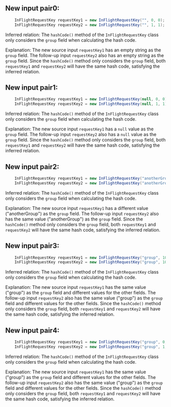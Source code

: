 ## New input pair0:
```java
    InFlightRequestKey requestKey1 = new InFlightRequestKey("", 0, 0);
    InFlightRequestKey requestKey2 = new InFlightRequestKey("", 1, 1);
```

Inferred relation: The `hashCode()` method of the `InFlightRequestKey` class only considers the `group` field when calculating the hash code.

Explanation: The new source input `requestKey1` has an empty string as the `group` field. The follow-up input `requestKey2` also has an empty string as the `group` field. Since the `hashCode()` method only considers the `group` field, both `requestKey1` and `requestKey2` will have the same hash code, satisfying the inferred relation.

## New input pair1:
```java
    InFlightRequestKey requestKey1 = new InFlightRequestKey(null, 0, 0);
    InFlightRequestKey requestKey2 = new InFlightRequestKey(null, 1, 1);
```

Inferred relation: The `hashCode()` method of the `InFlightRequestKey` class only considers the `group` field when calculating the hash code.

Explanation: The new source input `requestKey1` has a `null` value as the `group` field. The follow-up input `requestKey2` also has a `null` value as the `group` field. Since the `hashCode()` method only considers the `group` field, both `requestKey1` and `requestKey2` will have the same hash code, satisfying the inferred relation.

## New input pair2:
```java
    InFlightRequestKey requestKey1 = new InFlightRequestKey("anotherGroup", 0, 0);
    InFlightRequestKey requestKey2 = new InFlightRequestKey("anotherGroup", 1, 1);
```

Inferred relation: The `hashCode()` method of the `InFlightRequestKey` class only considers the `group` field when calculating the hash code.

Explanation: The new source input `requestKey1` has a different value ("anotherGroup") as the `group` field. The follow-up input `requestKey2` also has the same value ("anotherGroup") as the `group` field. Since the `hashCode()` method only considers the `group` field, both `requestKey1` and `requestKey2` will have the same hash code, satisfying the inferred relation.

## New input pair3:
```java
    InFlightRequestKey requestKey1 = new InFlightRequestKey("group", 10, 0);
    InFlightRequestKey requestKey2 = new InFlightRequestKey("group", 10, 1);
```

Inferred relation: The `hashCode()` method of the `InFlightRequestKey` class only considers the `group` field when calculating the hash code.

Explanation: The new source input `requestKey1` has the same value ("group") as the `group` field and different values for the other fields. The follow-up input `requestKey2` also has the same value ("group") as the `group` field and different values for the other fields. Since the `hashCode()` method only considers the `group` field, both `requestKey1` and `requestKey2` will have the same hash code, satisfying the inferred relation.

## New input pair4:
```java
    InFlightRequestKey requestKey1 = new InFlightRequestKey("group", 0, 10);
    InFlightRequestKey requestKey2 = new InFlightRequestKey("group", 1, 10);
```

Inferred relation: The `hashCode()` method of the `InFlightRequestKey` class only considers the `group` field when calculating the hash code.

Explanation: The new source input `requestKey1` has the same value ("group") as the `group` field and different values for the other fields. The follow-up input `requestKey2` also has the same value ("group") as the `group` field and different values for the other fields. Since the `hashCode()` method only considers the `group` field, both `requestKey1` and `requestKey2` will have the same hash code, satisfying the inferred relation.
